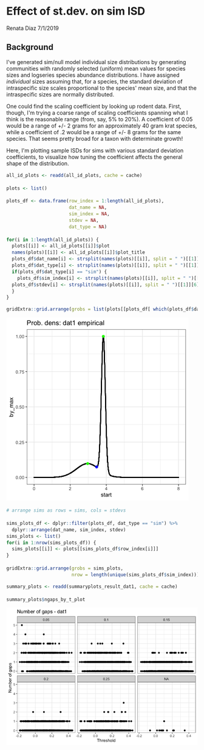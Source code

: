 Effect of st.dev. on sim ISD
================
Renata Diaz
7/1/2019

Background
----------

I've generated sim/null model individual size distributions by generating communities with randomly selected (uniform) mean values for species sizes and logseries species abundance distributions. I have assigned *individual* sizes assuming that, for a species, the standard deviation of intraspecific size scales proportional to the species' mean size, and that the intraspecific sizes are normally distributed.

One could find the scaling coefficient by looking up rodent data. First, though, I'm trying a coarse range of scaling coefficients spanning what I think is the reasonable range (from, say, 5% to 20%). A coefficient of 0.05 would be a range of +/- 2 grams for an approximately 40 gram krat species, while a coefficient of .2 would be a range of +/- 8 grams for the same species. That seems pretty broad for a taxon with determinate growth!

Here, I'm plotting sample ISDs for sims with various standard deviation coefficients, to visualize how tuning the coefficient affects the general shape of the distribution.

``` r
all_id_plots <- readd(all_id_plots, cache = cache)

plots <- list() 

plots_df <- data.frame(row_index = 1:length(all_id_plots),
                       dat_name = NA,
                       sim_index = NA,
                       stdev = NA,
                       dat_type = NA)

for(i in 1:length(all_id_plots)) {
  plots[[i]] <- all_id_plots[[i]]$plot
  names(plots)[[i]] <- all_id_plots[[i]]$plot_title
  plots_df$dat_name[i] <- strsplit(names(plots)[[i]], split = " ")[[1]][1]
  plots_df$dat_type[i] <- strsplit(names(plots)[[i]], split = " ")[[1]][2]
  if(plots_df$dat_type[i] == "sim") {
    plots_df$sim_index[i] <- strsplit(names(plots)[[i]], split = " ")[[1]][3]
  plots_df$stdev[i] <- strsplit(names(plots)[[i]], split = " ")[[1]][6]
  }
}
```

``` r
gridExtra::grid.arrange(grobs = list(plots[[plots_df[ which(plots_df$dat_type == "empirical"), "row_index"]]]), nrow = ceiling(length(which(plots_df$dat_type == "empirical"))/2))
```

![](sim_stdev_report_files/figure-markdown_github/empirical%20plots-1.png)

``` r
# arrange sims as rows = sims, cols = stdevs

sims_plots_df <- dplyr::filter(plots_df, dat_type == "sim") %>%
  dplyr::arrange(dat_name, sim_index, stdev)
sims_plots <- list() 
for(i in 1:nrow(sims_plots_df)) {
  sims_plots[[i]] <- plots[[sims_plots_df$row_index[i]]]
}

gridExtra::grid.arrange(grobs = sims_plots,
                        nrow = length(unique(sims_plots_df$sim_index)))
```

``` r
summary_plots <- readd(summaryplots_result_dat1, cache = cache)

summary_plots$ngaps_by_t_plot
```

![](sim_stdev_report_files/figure-markdown_github/summary%20plots-1.png)
